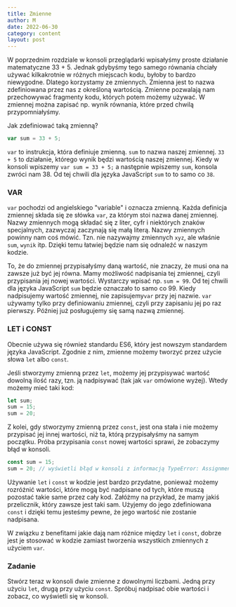 ```yaml
---
title: Zmienne
author: M
date: 2022-06-30
category: content
layout: post
---
```


W poprzednim rozdziale w konsoli przeglądarki wpisałyśmy proste działanie matematyczne 33 + 5. Jednak gdybyśmy tego samego równania chciały używać kilkakrotnie w różnych miejscach kodu, byłoby to bardzo niewygodne. Dlatego korzystamy ze zmiennych. Zmienna jest to nazwa zdefiniowana przez nas z określoną wartością. Zmienne pozwalają nam przechowywać fragmenty kodu, których potem możemy używać. W zmiennej można zapisać np. wynik równania, które przed chwilą przypomniałyśmy.

Jak zdefiniować taką zmienną?

```js
var sum = 33 + 5;
```

`var` to instrukcja, która definiuje zmienną. `sum` to nazwa naszej zmiennej. `33 + 5` to działanie, którego wynik będzi wartością naszej zmiennej. Kiedy w konsoli wpiszemy `var sum = 33 + 5;` a następnie wpiszemy `sum`, konsola zwróci nam 38. Od tej chwili dla języka JavaScript `sum` to to samo co `38`.

### VAR

`var` pochodzi od angielskiego "variable" i oznacza zmienną. Każda definicja zmiennej składa się ze słówka `var`, za którym stoi nazwa danej zmiennej. Nazwy zmiennych mogą składać się z liter, cyfr i niektórych znaków specjalnych, zazwyczaj zaczynają się małą literą. Nazwy zmiennych powinny nam coś mówić. Tzn. nie nazywajmy zmiennych `xyz`, ale właśnie `sum`, `wynik` itp. Dzięki temu łatwiej będzie nam się odnaleźć w naszym kodzie.

To, że do zmiennej przypisałyśmy daną wartość, nie znaczy, że musi ona na zawsze już być jej równa. Mamy możliwość nadpisania tej zmiennej, czyli przypisania jej nowej wartości. Wystarczy wpisać np. `sum = 99`. Od tej chwili dla języka JavaScript `sum` będzie oznaczało to samo co 99. Kiedy nadpisujemy wartość zmiennej, nie zapisujemy`var` przy jej nazwie. `var` używamy tylko przy definiowaniu zmiennej, czyli przy zapisaniu jej po raz pierwszy. Później już posługujemy się samą nazwą zmiennej.

### LET i CONST

Obecnie używa się również standardu ES6, który jest nowszym standardem języka JavaScript. Zgodnie z nim, zmienne możemy tworzyć przez użycie słowa `let` albo `const`.

Jeśli stworzymy zmienną przez `let`, możemy jej przypisywać wartość dowolną ilość razy, tzn. ją nadpisywać \(tak jak `var` omówione wyżej\). Wtedy możemy mieć taki kod:

```js
let sum;
sum = 15;
sum = 20;
```

Z kolei, gdy stworzymy zmienną przez `const`, jest ona stała i nie możemy przypisać jej innej wartości, niż ta, którą przypisałyśmy na samym początku. Próba przypisania `const` nowej wartości sprawi, że zobaczymy błąd w konsoli.

```js
const sum = 15;
sum = 20; // wyświetli błąd w konsoli z informacją TypeError: Assignment to constant variable.
```

Używanie `let` i `const` w kodzie jest bardzo przydatne, ponieważ możemy rozróżnić wartości, które mogą być nadpisane od tych, które muszą pozostać takie same przez cały kod. Załóżmy na przykład, że mamy jakiś przelicznik, który zawsze jest taki sam. Użyjemy do jego zdefiniowana `const` i dzięki temu jesteśmy pewne, że jego wartość nie zostanie nadpisana.

W związku z benefitami jakie dają nam różnice między `let` i `const`, dobrze jest je stosować w kodzie zamiast tworzenia wszystkich zmiennych z użyciem `var`.

### Zadanie

Stwórz teraz w konsoli dwie zmienne z dowolnymi liczbami. Jedną przy użyciu `let`, drugą przy użyciu `const`. Spróbuj nadpisać obie wartości i zobacz, co wyświetli się w konsoli.

